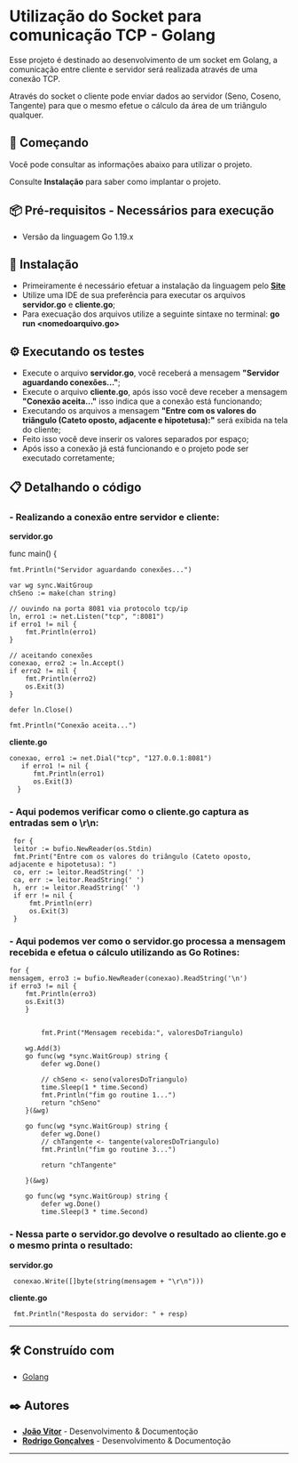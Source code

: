 # Utilização do Socket para comunicação TCP -  Golang

Esse projeto é destinado ao desenvolvimento de um socket em Golang, a comunicação entre cliente e servidor será realizada através de uma conexão TCP.

Através do socket o cliente pode enviar dados ao servidor (Seno, Coseno, Tangente) para que o mesmo efetue o cálculo da área de um triângulo qualquer.

## 🚀 Começando

Você pode consultar as informações abaixo para utilizar o projeto.

Consulte **Instalação** para saber como implantar o projeto.

## 📦 Pré-requisitos - Necessários para execução

  - Versão da linguagem Go 1.19.x
  

## 🔧 Instalação

  - Primeiramente é necessário efetuar a instalação da linguagem pelo **[Site](https://go.dev/dl/)**
  - Utilize uma IDE de sua preferência para executar os arquivos **servidor.go** e **cliente.go**;
  - Para execuação dos arquivos utilize a seguinte sintaxe no terminal: **go run <nomedoarquivo.go>**
  

## ⚙️ Executando os testes

  - Execute o arquivo **servidor.go**, você receberá a mensagem **"Servidor aguardando conexões..."**;
  - Execute o arquivo **cliente.go**, após isso você deve receber a mensagem **"Conexão aceita..."** isso indica que a conexão está funcionando;
  - Executando os arquivos a mensagem **"Entre com os valores do triângulo (Cateto oposto, adjacente e hipotetusa):"** será exibida na tela do cliente;
  - Feito isso você deve inserir os valores separados por espaço;
  - Após isso a conexão já está funcionando e o projeto pode ser executado corretamente;
  
  
## 📋 Detalhando o código

### - Realizando a conexão entre servidor e cliente: 

**servidor.go**

func main() {

	fmt.Println("Servidor aguardando conexões...")

	var wg sync.WaitGroup
	chSeno := make(chan string)

	// ouvindo na porta 8081 via protocolo tcp/ip
	ln, erro1 := net.Listen("tcp", ":8081")
	if erro1 != nil {
		fmt.Println(erro1)
	}

	// aceitando conexões
	conexao, erro2 := ln.Accept()
	if erro2 != nil {
		fmt.Println(erro2)
		os.Exit(3)
	}

	defer ln.Close()

	fmt.Println("Conexão aceita...")


**cliente.go**

    conexao, erro1 := net.Dial("tcp", "127.0.0.1:8081")
       if erro1 != nil {
          fmt.Println(erro1)
          os.Exit(3)
      }
      
      
### - Aqui podemos verificar como o cliente.go captura as entradas sem o \r\n:

     for {
	 leitor := bufio.NewReader(os.Stdin)
	 fmt.Print("Entre com os valores do triângulo (Cateto oposto, adjacente e hipotetusa): ")
	 co, err := leitor.ReadString(' ')
	 ca, err := leitor.ReadString(' ')
	 h, err := leitor.ReadString(' ')
	 if err != nil {
		 fmt.Println(err)
		 os.Exit(3)
	 }
	
	
### - Aqui podemos ver como o servidor.go processa a mensagem recebida e efetua o cálculo utilizando as Go Rotines:

    for {
	mensagem, erro3 := bufio.NewReader(conexao).ReadString('\n')
	if erro3 != nil {
		fmt.Println(erro3)
		os.Exit(3)
        }
         

      		fmt.Print("Mensagem recebida:", valoresDoTriangulo)

		wg.Add(3)
		go func(wg *sync.WaitGroup) string {
			defer wg.Done()

			// chSeno <- seno(valoresDoTriangulo)
			time.Sleep(1 * time.Second)
			fmt.Println("fim go routine 1...")
			return "chSeno"
		}(&wg)

		go func(wg *sync.WaitGroup) string {
			defer wg.Done()
			// chTangente <- tangente(valoresDoTriangulo)
			fmt.Println("fim go routine 3...")

			return "chTangente"

		}(&wg)

		go func(wg *sync.WaitGroup) string {
			defer wg.Done()
			time.Sleep(3 * time.Second)
			
			
### - Nessa parte o servidor.go devolve o resultado ao cliente.go e o mesmo printa o resultado:

  **servidor.go**

     conexao.Write([]byte(string(mensagem + "\r\n")))
  
  **cliente.go**
  
     fmt.Println("Resposta do servidor: " + resp)
  
--- 

## 🛠️ Construído com

* [Golang](https://go.dev/)

## ✒️ Autores

* [**João Vitor**](https://github.com/JoaoVitorMartinez) - Desenvolvimento & Documentoção
* [**Rodrigo Gonçalves**](https://github.com/RodrigoSVG) - Desenvolvimento & Documentoção


---
